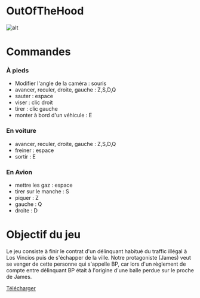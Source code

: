 # OutOfTheHood

![alt](https://cdn.discordapp.com/attachments/1073731563562483782/1073731581014974505/image.png)
# Commandes
### À pieds
* Modifier l'angle de la caméra : souris
* avancer, reculer, droite, gauche : Z,S,D,Q
* sauter : espace
* viser : clic droit
* tirer : clic gauche
* monter à bord d'un véhicule : E

### En voiture
* avancer, reculer, droite, gauche : Z,S,D,Q
* freiner : espace
* sortir : E

### En Avion
* mettre les gaz : espace
* tirer sur le manche : S
* piquer : Z
* gauche : Q
* droite : D

# Objectif du jeu
Le jeu consiste à finir le contrat d'un délinquant habitué du traffic illégal à Los Vincios puis de s'échapper de la ville. Notre protagoniste (James) veut se venger de cette personne qui s'appelle BP, car lors d'un règlement de compte entre délinquant BP était à l'origine d'une balle perdue sur le proche de James.

[Télécharger]([https://www.google.com](https://drive.google.com/drive/folders/1rtDz-jzIa1tjN-eOM41Brb54nq8ZyI-T?usp=sharing))
